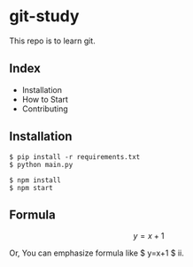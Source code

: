 # git-study

This repo is to learn git.

## Index

- Installation
- How to Start
- Contributing

## Installation

```shell
$ pip install -r requirements.txt
$ python main.py
```

``` shell
$ npm install
$ npm start
```

## Formula

$$ y=x+1 $$

Or, You can emphasize formula like $ y=x+1 $ ii.
